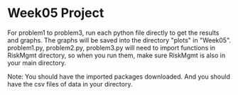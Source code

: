 # Week05 Project

For problem1 to problem3, run each python file directly to get the results and graphs. The graphs will be saved into the directory "plots" in "Week05". problem1.py, problem2.py, problem3.py will need to import functions in RiskMgmt directory, so when you run them, make sure RiskMgmt is also in your main directory.

Note: You should have the imported packages downloaded. And you should have the csv files of data in your directory.